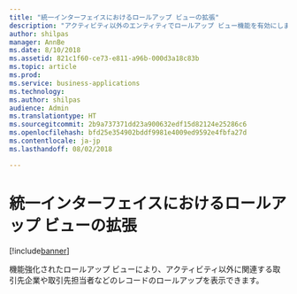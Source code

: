 ```yaml
---
title: "統一インターフェイスにおけるロールアップ ビューの拡張"
description: "アクティビティ以外のエンティティでロールアップ ビュー機能を有効にします。"
author: shilpas
manager: AnnBe
ms.date: 8/10/2018
ms.assetid: 821c1f60-ce73-e811-a96b-000d3a18c83b
ms.topic: article
ms.prod: 
ms.service: business-applications
ms.technology: 
ms.author: shilpas
audience: Admin
ms.translationtype: HT
ms.sourcegitcommit: 2b9a737371dd23a900632edf15d82124e25286c6
ms.openlocfilehash: bfd25e354902bddf9981e4009ed9592e4fbfa27d
ms.contentlocale: ja-jp
ms.lasthandoff: 08/02/2018

---
```

# <a name="enhancements-to-roll-up-views-in-unified-interface"></a>統一インターフェイスにおけるロールアップ ビューの拡張


[!include[banner](../../includes/banner.md)]

機能強化されたロールアップ ビューにより、アクティビティ以外に関連する取引先企業や取引先担当者などのレコードのロールアップを表示できます。

